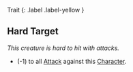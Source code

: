 Trait
{: .label .label-yellow }
## Hard Target
*This creature is hard to hit with attacks.*

* (-1) to all [Attack](Game/Core/Terminology#Attack) against this [Character](Game/Core/Terminology#Character).